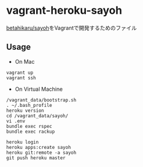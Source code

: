 # vagrant-heroku-sayoh

[betahikaru/sayoh](https://github.com/betahikaru/sayoh)をVagrantで開発するためのファイル

## Usage

- On Mac
```shell
vagrant up
vagrant ssh
```

- On Virtual Machine
```shell
/vagrant_data/bootstrap.sh
. ~/.bash_profile
heroku version
cd /vagrant_data/sayoh/
vi .env
bundle exec rspec
bundle exec rackup
```

```shell
heroku login
heroku apps:create sayoh
heroku git:remote -a sayoh
git push heroku master
```
